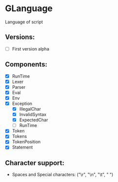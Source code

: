 # GLanguage
Language of script

## Versions:
- [ ] First version alpha

## Components:
- [x] RunTime
- [x] Lexer
- [x] Parser
- [x] Eval
- [x] Env
- [x] Exception 
  - [x] IllegalChar
  - [x] InvalidSyntax
  - [x] ExpectedChar
  - [ ] RunTime
- [x] Token
- [x] Tokens
- [x] TokenPosition
- [x] Statement

## Character support:
- Spaces and Special characters: ("\r", "\n", "\t", " ")
